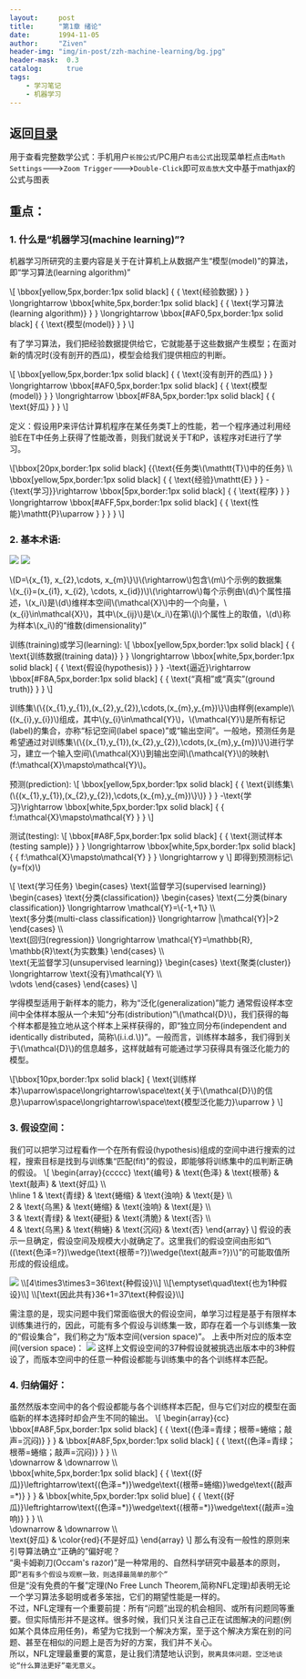 ```yaml
---
layout:     post
title:      "第1章 绪论"
date:       1994-11-05
author:     "Ziven"
header-img: "img/in-post/zzh-machine-learning/bg.jpg"
header-mask:  0.3
catalog:      true
tags:
    - 学习笔记
    - 机器学习
---
```


返回[目录](http://ziven.xin/2017/07/06/zzh-machine-learning-outline/)   
---------------------------------------------------------------
用于查看完整数学公式：手机用户`长按公式`/PC用户`右击公式`出现菜单栏点击`Math Settings`--->`Zoom Trigger`--->`Double-Click`即可`双击放大`文中基于mathjax的公式与图表

## 重点：
### 1. 什么是“机器学习(machine learning)”?
机器学习所研究的主要内容是关于在计算机上从数据产生“模型(model)”的算法，即“学习算法(learning algorithm)”   

\\[
\bbox[yellow,5px,border:1px solid black]
{
  {
  \text{经验数据}
  }
}
\longrightarrow
\bbox[white,5px,border:1px solid black]
{
  {
    \text{学习算法(learning algorithm)}
  }
}
\longrightarrow
\bbox[#AF0,5px,border:1px solid black]
{
  {
    \text{模型(model)}
  }
}
\\]


有了学习算法，我们把经验数据提供给它，它就能基于这些数据产生模型；在面对新的情况时(没有剖开的西瓜)，模型会给我们提供相应的判断。

\\[
\bbox[yellow,5px,border:1px solid black]
{
  {
  \text{没有剖开的西瓜}
  }
}
\longrightarrow
\bbox[#AF0,5px,border:1px solid black]
{
  {
    \text{模型(model)}
  }
}
\longrightarrow
\bbox[#F8A,5px,border:1px solid black]
{
  {
    \text{好瓜}
  }
}
\\]


定义：假设用P来评估计算机程序在某任务类T上的性能，若一个程序通过利用经验E在T中任务上获得了性能改善，则我们就说关于T和P，该程序对E进行了学习。

\\[\bbox[20px,border:1px solid black]
{\{\text{任务类\\(\mathtt{T}\\)中的任务} \\\  
\bbox[yellow,5px,border:1px solid black]
{
  {
  \text{经验}\mathtt{E}
  }
}
\-{\text{学习}}\rightarrow
\bbox[5px,border:1px solid black]
{
  {
    \text{程序}
  }
}
\longrightarrow
\bbox[#AFF,5px,border:1px solid black]
{
  {
    \text{性能}\mathtt{P}\uparrow
  }
}
\}
}
\\]
### 2. 基本术语:
<img src="/img/in-post/zzh-machine-learning/ch1/terminology.svg" />
<img src="/img/in-post/zzh-machine-learning/ch1/terminology2.svg" />

\\(D=\\{x_{1}, x_{2},\cdots, x_{m}\\}\\)\\(\rightarrow\\)包含\\(m\\)个示例的数据集   
\\(x_{i}=(x_{i1}, x_{i2}, \cdots, x_{id})\\)\\(\rightarrow\\)每个示例由\\(d\\)个属性描述，\\(x_i\\)是\\(d\\)维样本空间\\(\mathcal{X}\\)中的一个向量，\\(x_{i}\in\mathcal{X}\\)，其中\\(x_{ij}\\)是\\(x_i\\)在第\\(j\\)个属性上的取值，\\(d\\)称为样本\\(x_i\\)的“维数(dimensionality)”

训练(training)或学习(learning):
\\[
\bbox[yellow,5px,border:1px solid black]
{
  {
  \text{训练数据(training data)}
  }
}
\longrightarrow
\bbox[white,5px,border:1px solid black]
{
  {
    \text{假设(hypothesis)}
  }
}
\-\text{逼近}\rightarrow
\bbox[#F8A,5px,border:1px solid black]
{
  {
    \text{“真相”或“真实”(ground truth)}
  }
}
\\]

训练集\\(\\{(x_{1},y_{1}),(x_{2},y_{2}),\cdots,(x_{m},y_{m})\\}\\)由样例(example)\\(\(x_{i},y_{i}\)\\)组成，其中\\(y_{i}\in\mathcal{Y}\\)，\\(\mathcal{Y}\\)是所有标记(label)的集合，亦称“标记空间(label space)”或“输出空间”。一般地，预测任务是希望通过对训练集\\(\\{(x_{1},y_{1}),(x_{2},y_{2}),\cdots,(x_{m},y_{m})\\}\\)进行学习，建立一个输入空间\\(\mathcal{X}\\)到输出空间\\(\mathcal{Y}\\)的映射\\(f:\mathcal{X}\mapsto\mathcal{Y}\\)。

预测(prediction):
\\[
\bbox[yellow,5px,border:1px solid black]
{
  {
  \text{训练集\\(\\{(x_{1},y_{1}),(x_{2},y_{2}),\cdots,(x_{m},y_{m})\\}\\)}
  }
}
\-\text{学习}\rightarrow
\bbox[white,5px,border:1px solid black]
{
  {
  f:\mathcal{X}\mapsto\mathcal{Y}
  }
}
\\]

测试(testing):
\\[
\bbox[#A8F,5px,border:1px solid black]
{
  {
  \text{测试样本(testing sample)}
  }
}
\longrightarrow
\bbox[white,5px,border:1px solid black]
{
  {
  f:\mathcal{X}\mapsto\mathcal{Y}
  }
}
\longrightarrow
y
\\]
即得到预测标记\\(y=f(x)\\)

\\[
\text{学习任务}
\begin{cases}
\text{监督学习(supervised learning)}  \begin{cases}
\text{分类(classification)} \begin{cases}
\text{二分类(binary classification)} \longrightarrow \mathcal{Y}=\\{-1,+1\\} \\\  
\text{多分类(multi-class classification)} \longrightarrow |\mathcal{Y}|>2
\end{cases} \\\  
\text{回归(regression)} \longrightarrow \mathcal{Y}=\mathbb{R}, \mathbb{R}\text{为实数集}
\end{cases} \\\  
\text{无监督学习(unsupervised learning)} \begin{cases}
\text{聚类(cluster)} \longrightarrow \text{没有}\mathcal{Y} \\\  
\vdots
\end{cases}
\end{cases}
\\]

学得模型适用于新样本的能力，称为“泛化(generalization)”能力
通常假设样本空间中全体样本服从一个未知“分布(distribution)”\\(\mathcal{D}\\)，我们获得的每个样本都是独立地从这个样本上采样获得的，即“独立同分布(independent and identically distributed，简称\\(i.i.d.\\))”。一般而言，训练样本越多，我们得到关于\\(\mathcal{D}\\)的信息越多，这样就越有可能通过学习获得具有强泛化能力的模型。

\\[\bbox[10px,border:1px solid black]
{
\text{训练样本}\uparrow\space\longrightarrow\space\text{关于\\(\mathcal{D}\\)的信息}\uparrow\space\longrightarrow\space\text{模型泛化能力}\uparrow
}
\\]

### 3. 假设空间：
我们可以把学习过程看作一个在所有假设(hypothesis)组成的空间中进行搜索的过程，搜索目标是找到与训练集“匹配(fit)”的假设，即能够将训练集中的瓜判断正确的假设。
\\[
\begin{array}{ccccc}
\text{编号} & \text{色泽} & \text{根蒂} & \text{敲声} & \text{好瓜} \\\   
\hline
1 & \text{青绿} & \text{蜷缩} & \text{浊响} & \text{是} \\\   
2 & \text{乌黑} & \text{蜷缩} & \text{浊响} & \text{是} \\\   
3 & \text{青绿} & \text{硬挺} & \text{清脆} & \text{否} \\\   
4 & \text{乌黑} & \text{稍蜷} & \text{沉闷} & \text{否}
\end{array}
\\]
假设的表示一旦确定，假设空间及规模大小就确定了。这里我们的假设空间由形如“\\((\text{色泽=?})\wedge(\text{根蒂=?})\wedge(\text{敲声=?})\\)”的可能取值所形成的假设组成。

<img src="/img/in-post/zzh-machine-learning/ch1/hypothesis-space.svg" />
\\[4\times3\times3=36\text{种假设}\\]
\\[\emptyset\quad\text{也为1种假设}\\]
\\[\text{因此共有}36+1=37\text{种假设}\\]

需注意的是，现实问题中我们常面临很大的假设空间，单学习过程是基于有限样本训练集进行的，因此，可能有多个假设与训练集一致，即存在着一个与训练集一致的“假设集合”，我们称之为“版本空间(version space)”。
上表中所对应的版本空间(version space)：
<img src="/img/in-post/zzh-machine-learning/ch1/version-space.svg" />
这样上文假设空间的37种假设就被挑选出版本中的3种假设了，而版本空间中的任意一种假设都能与训练集中的各个训练样本匹配。

### 4. 归纳偏好：
虽然然版本空间中的各个假设都能与各个训练样本匹配，但与它们对应的模型在面临新的样本选择时却会产生不同的输出。
\\[
\begin{array}{cc}
\bbox[#A8F,5px,border:1px solid black]
{
  {
  \text{(色泽=青绿；根蒂=蜷缩；敲声=沉闷)}
  }
}  &
\bbox[#A8F,5px,border:1px solid black]
{
  {
  \text{(色泽=青绿；根蒂=蜷缩；敲声=沉闷)}
  }
}  \\\   
\downarrow  & \downarrow \\\   
\bbox[white,5px,border:1px solid black]
{
  {
  \text{(好瓜)}\leftrightarrow\text{(色泽=\*)}\wedge\text{(根蒂=蜷缩)}\wedge\text{(敲声=\*)}
  }
} &
\bbox[white,5px,border:1px solid blue]
{
  {
  \text{(好瓜)}\leftrightarrow\text{(色泽=\*)}\wedge\text{(根蒂=\*)}\wedge\text{(敲声=浊响)}
  }
} \\\  
\downarrow & \downarrow \\\  
\text{好瓜} & \color{red}{不是好瓜}
\end{array}
\\]
那么有没有一般性的原则来引导算法确立“正确的”偏好呢？  
“奥卡姆剃刀(Occam's razor)”是一种常用的、自然科学研究中最基本的原则，即`“若有多个假设与观察一致，则选择最简单的那个”`  
但是“没有免费的午餐”定理(No Free Lunch Theorem,简称NFL定理)却表明无论一个学习算法多聪明或者多笨拙，它们的期望性能是一样的。  
不过，NFL定理有一个重要前提：所有“问题”出现的机会相同、或所有问题同等重要。但实际情形并不是这样。很多时候，我们只关注自己正在试图解决的问题(例如某个具体应用任务)，希望为它找到一个解决方案，至于这个解决方案在别的问题、甚至在相似的问题上是否为好的方案，我们并不关心。   
所以，NFL定理最重要的寓意，是让我们清楚地认识到，`脱离具体问题，空泛地谈论“什么算法更好”毫无意义`。
